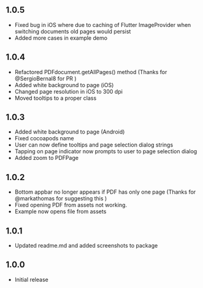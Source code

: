## 1.0.5

- Fixed bug in iOS where due to caching of Flutter ImageProvider when switching documents old pages would persist
- Added more cases in example demo

## 1.0.4

- Refactored PDFdocument.getAllPages() method (Thanks for @SergioBernal8 for PR )
- Added white background to page (iOS)
- Changed page resolution in iOS to 300 dpi
- Moved tooltips to a proper class

## 1.0.3

- Added white background to page (Android)
- Fixed cocoapods name
- User can now define tooltips and page selection dialog strings
- Tapping on page indicator now prompts to user to page selection dialog
- Added zoom to PDFPage

## 1.0.2

- Bottom appbar no longer appears if PDF has only one page (Thanks for @markathomas for suggesting this )
- Fixed opening PDF from assets not working.
- Example now opens file from assets

## 1.0.1

- Updated readme.md and added screenshots to package

## 1.0.0

- Initial release
